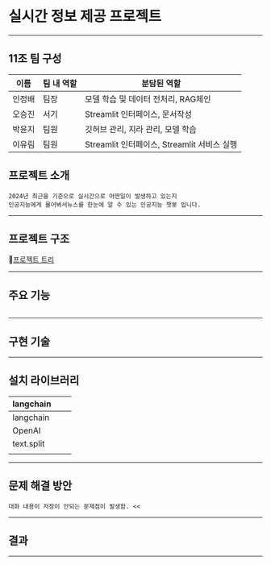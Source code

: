 # 실시간 정보 제공 프로젝트

***

## 11조 팀 구성
| 이름 | 팀 내 역할 | 분담된 역할 |
| ---------- | ---------- | ---------- |
| 인정배 | 팀장 | 모델 학습 및 데이터 전처리, RAG체인 |
| 오승진 | 서기 | Streamlit 인터페이스, 문서작성 |
| 박윤지 | 팀원 | 깃허브 관리, 지라 관리, 모델 학습 |
| 이유림 | 팀원 | Streamlit 인터페이스, Streamlit 서비스 실행 |

## 프로젝트 소개
```
2024년 최근을 기준으로 실시간으로 어떤일이 발생하고 있는지
인공지능에게 물어봐서뉴스를 한눈에 알 수 있는 인공지능 챗봇 입니다.
```
***

## 프로젝트 구조
🎄[프로젝트 트리](https://excalidraw.com/#json=4sEJtJW9izZbNdU2hfQlA,7qG4cfyZV_bng4zMRszMxg)
***

## 주요 기능
```

```
***

## 구현 기술

***

## 설치 라이브러리 
| langchain |  |  |
| ---------- | ---------- | ---------- |
| langchain |  |  |
| OpenAI |  |  |
| text.split |  |  |
|  |  |  |
***

## 문제 해결 방안
```
대화 내용이 저장이 안되는 문제점이 발생함. <<

```
***

## 결과

***

## 




